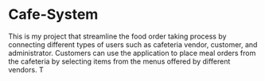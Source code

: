 # Cafe-System
This is my project that streamline the food order taking process by connecting different types of users such as cafeteria vendor, customer, and administrator. Customers can use the application to place meal orders from the cafeteria by selecting items from the menus offered by different vendors. T
